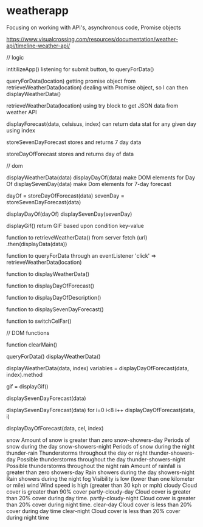 # weatherapp
Focusing on working with API's, asynchronous code, Promise objects

https://www.visualcrossing.com/resources/documentation/weather-api/timeline-weather-api/


// logic

intitilizeApp()
listening for submit button, to queryForData()

queryForData(location)
getting promise object from retrieveWeatherData(location)
dealing with Promise object, so I can then displayWeatherData()

retrieveWeatherData(location)
using try block to get JSON data from weather API

displayForecast(data, celsisus, index)
can return data stat for any given day using index

storeSevenDayForecast
  stores and returns 7 day data

storeDayOfForecast
  stores and returns day of data

// dom

displayWeatherData(data)
  displayDayOf(data)
    make DOM elements for Day Of
  displaySevenDay(data) 
    make Dom elements for 7-day forecast

  dayOf = storeDayOfForecast(data)
  sevenDay = storeSevenDayForecast(data)
  
  displayDayOf(dayOf)
  displaySevenDay(sevenDay)

displayGif()
return GIF based upon condition key-value







function to retrieveWeatherData() from server 
  fetch (url)
    .then(displayData(data))

function to queryForData through an eventListener
  'click' => retrieveWeatherData(location)

function to displayWeatherData()

function to displayDayOfForecast()

function to displayDayOfDescription()

function to displaySevenDayForecast()

function to switchCelFar()


// DOM functions

function clearMain()


queryForData()
  displayWeatherData()

displayWeatherData(data, index)
  variables = displayDayOfForecast(data, index).method

  gif = displayGif()

  displaySevenDayForecast(data)

displaySevenDayForecast(data)
  for i=0 i<8 i++
    displayDayOfForecast(data, i)

displayDayOfForecast(data, cel, index)

snow	Amount of snow is greater than zero
snow-showers-day	Periods of snow during the day
snow-showers-night	Periods of snow during the night
thunder-rain	Thunderstorms throughout the day or night
thunder-showers-day	Possible thunderstorms throughout the day
thunder-showers-night	Possible thunderstorms throughout the night
rain	Amount of rainfall is greater than zero
showers-day	Rain showers during the day
showers-night	Rain showers during the night
fog	Visibility is low (lower than one kilometer or mile)
wind	Wind speed is high (greater than 30 kph or mph)
cloudy	Cloud cover is greater than 90% cover
partly-cloudy-day	Cloud cover is greater than 20% cover during day time.
partly-cloudy-night	Cloud cover is greater than 20% cover during night time.
clear-day	Cloud cover is less than 20% cover during day time
clear-night	Cloud cover is less than 20% cover during night time



